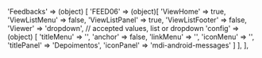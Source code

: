<!-- IDEAL CONFIGURATION FOR THE MODEL -->

'Feedbacks' => (object) [
    'FEED06' => (object)[
        'ViewHome' => true,
        'ViewListMenu' => false,
        'ViewListPanel' => true,
        'ViewListFooter' => false,
        'Viewer' => 'dropdown', // accepted values, list or dropdown
        'config' => (object) [
        'titleMenu' => '',
        'anchor' => false,
        'linkMenu' => '',
        'iconMenu' => '',
        'titlePanel' => 'Depoimentos',
        'iconPanel' => 'mdi-android-messages'
        ]
    ],
],

